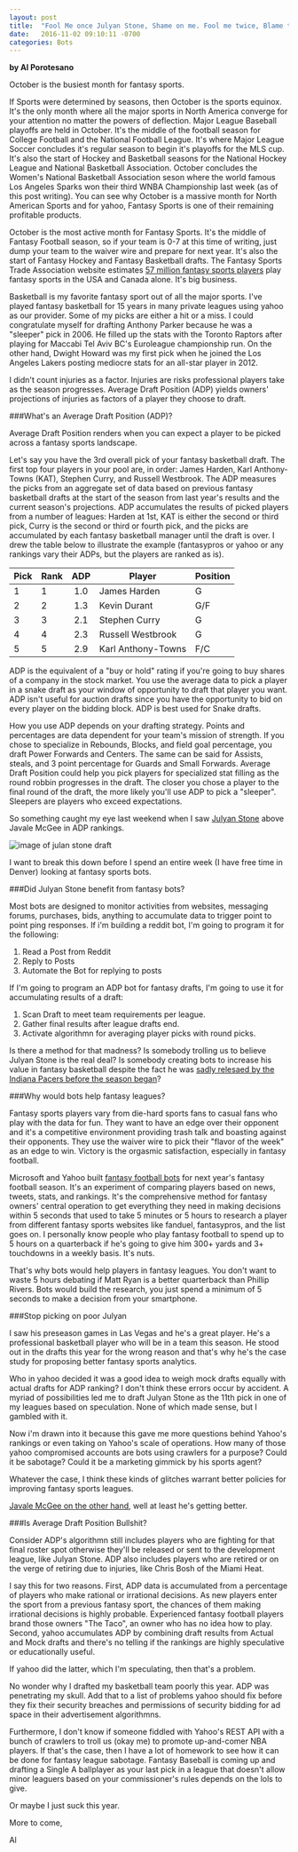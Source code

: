 ```yaml
---
layout: post
title:  "Fool Me once Julyan Stone, Shame on me. Fool me twice, Blame the Bots."
date:   2016-11-02 09:10:11 -0700
categories: Bots
---
```

**by Al Porotesano**

October is the busiest month for fantasy sports.

If Sports were determined by seasons, then October is the sports equinox. It's the only month where all the major sports in North America converge for your attention no matter the powers of deflection. Major League Baseball playoffs are held in October. It's the middle of the football season for College Football and the National Football League. It's where Major League Soccer concludes it's regular season to begin it's playoffs for the MLS cup. It's also the start of Hockey and Basketball seasons for the National Hockey League and National Basketball Association. October concludes the Women's National Basketball Association seson where the world famous Los Angeles Sparks won their third WNBA Championship last week (as of this post writing). You can see why October is a massive month for North American Sports and for yahoo, Fantasy Sports is one of their remaining profitable products.

October is the most active month for Fantasy Sports. It's the middle of Fantasy Football season, so if your team is 0-7 at this time of writing, just dump your team to the waiver wire and prepare for next year. It's also the start of Fantasy Hockey and Fantasy Basketball drafts. The Fantasy Sports Trade Association website estimates [57 million fantasy sports players](http://fsta.org/research/industry-demographics/) play fantasy sports in the USA and Canada alone. It's big business.

Basketball is my favorite fantasy sport out of all the major sports. I've played fantasy basketball for 15 years in many private leagues using yahoo as our provider. Some of my picks are either a hit or a miss. I could congratulate myself for drafting Anthony Parker because he was a "sleeper" pick in 2006. He filled up the stats with the Toronto Raptors after playing for Maccabi Tel Aviv BC's Euroleague championship run. On the other hand, Dwight Howard was my first pick when he joined the Los Angeles Lakers posting mediocre stats for an all-star player in 2012.

I didn't count injuries as a factor. Injuries are risks professional players take as the season progresses. Average Draft Position (ADP) yields owners' projections of injuries as factors of a player they choose to draft.

###What's an Average Draft Position (ADP)?

Average Draft Position renders when you can expect a player to be picked across a fantasy sports landscape. 

Let's say you have the 3rd overall pick of your fantasy basketball draft. The first top four players in your pool are, in order: James Harden, Karl Anthony-Towns (KAT), Stephen Curry, and Russell Westbrook. The ADP measures the picks from an aggregate set of data based on previous fantasy basketball drafts at the start of the season from last year's results and the current season's projections. ADP accumulates the results of picked players from a number of leagues: Harden at 1st, KAT is either the second or third pick, Curry is the second or third or fourth pick, and the picks are accumulated by each fantasy basketball manager until the draft is over. I drew the table below to illustrate the example (fantasypros or yahoo or any rankings vary their ADPs, but the players are ranked as is).

| Pick | Rank | ADP | Player | Position |
| -- |----- |:-------------:| ----- | ----- |
| 1 | 1 | 1.0 | James Harden | G |
| 2 | 2 | 1.3 | Kevin Durant | G/F |
| 3 | 3 | 2.1 | Stephen Curry | G |
| 4 | 4 | 2.3 | Russell Westbrook | G |
| 5 | 5 | 2.9 | Karl Anthony-Towns | F/C |

ADP is the equivalent of a "buy or hold" rating if you're going to buy shares of a company in the stock market. You use the average data to pick a player in a snake draft as your window of opportunity to draft that player you want. ADP isn't useful for auction drafts since you have the opportunity to bid on every player on the bidding block. ADP is best used for Snake drafts.

How you use ADP depends on your drafting strategy. Points and percentages are data dependent for your team's mission of strength. If you chose to specialize in Rebounds, Blocks, and field goal percentage, you draft Power Forwards and Centers. The same can be said for Assists, steals, and 3 point percentage for Guards and Small Forwards. Average Draft Position could help you pick players for specialized stat filling as the round robbin progresses in the draft. The closer you chose a player to the final round of the draft, the more likely you'll use ADP to pick a "sleeper". Sleepers are players who exceed expectations.

So something caught my eye last weekend when I saw [Julyan Stone](http://www.rotoworld.com/player/nba/1890/julyan-stone) above Javale McGee in ADP rankings.

![image of julan stone draft](http://i.imgur.com/3rsS2ar.png?1)

I want to break this down before I spend an entire week (I have free time in Denver) looking at fantasy sports bots.

###Did Julyan Stone benefit from fantasy bots?

Most bots are designed to monitor activities from websites, messaging forums, purchases, bids, anything to accumulate data to trigger point to point ping responses. If i'm building a reddit bot, I'm going to program it for the following:

1. Read a Post from Reddit
2. Reply to Posts
3. Automate the Bot for replying to posts

If I'm going to program an ADP bot for fantasy drafts, I'm going to use it for accumulating results of a draft:

1. Scan Draft to meet team requirements per league.
2. Gather final results after league drafts end.
3. Activate algorithmn for averaging player picks with round picks.

Is there a method for that madness? Is somebody trolling us to believe Julyan Stone is the real deal? Is somebody creating bots to increase his value in fantasy basketball despite the fact he was [sadly relesaed by the Indiana Pacers before the season began](http://www.nba.com/pacers/news/pacers-waive-jeremy-evans-and-julyan-stone/)? 

###Why would bots help fantasy leagues?

Fantasy sports players vary from die-hard sports fans to casual fans who play with the data for fun. They want to have an edge over their opponent and it's a competitive environment providing trash talk and boasting against their opponents. They use the waiver wire to pick their "flavor of the week" as an edge to win. Victory is the orgasmic satisfaction, especially in fantasy football.

Microsoft and Yahoo built [fantasy football bots](http://venturebeat.com/2016/10/09/microsoft-and-yahoo-have-built-fantasy-football-bots/) for next year's fantasy football season. It's an experiment of comparing players based on news, tweets, stats, and rankings. It's the comprehensive method for fantasy owners' central operation to get everything they need in making decisions within 5 seconds that used to take 5 minutes or 5 hours to research a player from different fantasy sports websites like fanduel, fantasypros, and the list goes on. I personally know people who play fantasy football to spend up to 5 hours on a quarterback if he's going to give him 300+ yards and 3+ touchdowns in a weekly basis. It's nuts.

That's why bots would help players in fantasy leagues. You don't want to waste 5 hours debating if Matt Ryan is a better quarterback than Phillip Rivers. Bots would build the research, you just spend a minimum of 5 seconds to make a decision from your smartphone.

###Stop picking on poor Julyan

I saw his preseason games in Las Vegas and he's a great player. He's a professional basketball player who will be in a team this season. He stood out in the drafts this year for the wrong reason and that's why he's the case study for proposing better fantasy sports analytics.

Who in yahoo decided it was a good idea to weigh mock drafts equally with actual drafts for ADP ranking? I don't think these errors occur by accident. A myriad of possibilities led me to draft Julyan Stone as the 11th pick in one of my leagues based on speculation. None of which made sense, but I gambled with it.

Now i'm drawn into it because this gave me more questions behind Yahoo's rankings or even taking on Yahoo's scale of operations. How many of those yahoo compromised accounts are bots using crawlers for a purpose? Could it be sabotage? Could it be a marketing gimmick by his sports agent?

Whatever the case, I think these kinds of glitches warrant better policies for improving fantasy sports leagues. 

[Javale McGee on the other hand](https://www.youtube.com/watch?v=f69IDWEyBek), well at least he's getting better.

###Is Average Draft Position Bullshit?

Consider ADP's algorithmn still includes players who are fighting for that final roster spot otherwise they'll be released or sent to the development league, like Julyan Stone. ADP also includes players who are retired or on the verge of retiring due to injuries, like Chris Bosh of the Miami Heat.

I say this for two reasons. First, ADP data is accumulated from a percentage of players who make rational or irrational decisions. As new players enter the sport from a previous fantasy sport, the chances of them making irrational decisions is highly probable. Experienced fantasy football players brand those owners "The Taco", an owner who has no idea how to play. Second, yahoo accumulates ADP by combining draft results from Actual and Mock drafts and there's no telling if the rankings are highly speculative or educationally useful. 

If yahoo did the latter, which I'm speculating, then that's a problem.

No wonder why I drafted my basketball team poorly this year. ADP was penetrating my skull. Add that to a list of problems yahoo should fix before they fix their security breaches and permissions of security bidding for ad space in their advertisement algorithmns.

Furthermore, I don't know if someone fiddled with Yahoo's REST API with a bunch of crawlers to troll us (okay me) to promote up-and-comer NBA players. If that's the case, then I have a lot of homework to see how it can be done for fantasy league sabotage. Fantasy Baseball is coming up and drafting a Single A ballplayer as your last pick in a league that doesn't allow minor leaguers based on your commissioner's rules depends on the lols to give.

Or maybe I just suck this year.

More to come,

Al
